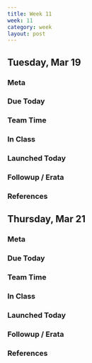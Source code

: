 ```yaml
---
title: Week 11 
week: 11
category: week
layout: post
---
```


## Tuesday, Mar 19

### Meta

### Due Today

### Team Time

### In Class

### Launched Today

### Followup / Erata

### References


<!-- # # # # # # # # # # # # # # # # # # # # # # # # # # # -->

## Thursday, Mar 21

### Meta

### Due Today

### Team Time

### In Class

### Launched Today

### Followup / Erata

### References


<!-- # # # # # # # # # # # # # # # # # # # # # # # # # # # -->

